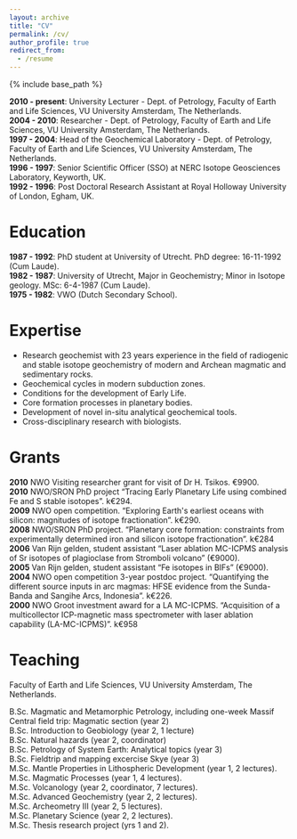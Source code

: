 ```yaml
---
layout: archive
title: "CV"
permalink: /cv/
author_profile: true
redirect_from:
  - /resume
---
```


{% include base_path %}

<b>2010 - present</b>: University Lecturer - Dept. of Petrology, Faculty of Earth and Life Sciences, VU University Amsterdam, The Netherlands.\
<b>2004 - 2010</b>: Researcher - Dept. of Petrology, Faculty of Earth and Life Sciences, VU University Amsterdam, The Netherlands.\
<b>1997 - 2004</b>: Head of the Geochemical Laboratory - Dept. of Petrology, Faculty of Earth and Life Sciences, VU University Amsterdam, The Netherlands.\
<b>1996 - 1997</b>: Senior Scientific Officer (SSO) at NERC Isotope Geosciences Laboratory, Keyworth, UK.\
<b>1992 - 1996</b>: Post Doctoral Research Assistant at Royal Holloway University of London, Egham, UK.

Education
======
<b>1987 - 1992</b>: PhD student at University of Utrecht. PhD degree: 16-11-1992 (Cum Laude).\
<b>1982 - 1987</b>: University of Utrecht, Major in Geochemistry; Minor in Isotope geology. MSc: 6-4-1987 (Cum Laude).\
<b>1975 - 1982</b>: VWO (Dutch Secondary School).

Expertise
======
* Research geochemist with 23 years experience in the field of radiogenic and stable isotope geochemistry of modern and Archean magmatic and sedimentary rocks.
* Geochemical cycles in modern subduction zones.
* Conditions for the development of Early Life.
* Core formation processes in planetary bodies.
* Development of novel in-situ analytical geochemical tools.
* Cross-disciplinary research with biologists.

Grants
======
<b>2010</b> NWO Visiting researcher grant for visit of Dr H. Tsikos. €9900.\
<b>2010</b> NWO/SRON PhD project “Tracing Early Planetary Life using combined Fe and S stable isotopes”. k€294.\
<b>2009</b> NWO open competition. “Exploring Earth's earliest oceans with silicon: magnitudes of isotope fractionation”. k€290.\
<b>2008</b> NWO/SRON PhD project. “Planetary core formation: constraints from experimentally determined iron and silicon isotope fractionation”. k€284\
<b>2006</b> Van Rijn gelden, student assistant “Laser ablation MC-ICPMS analysis of Sr isotopes of plagioclase from Stromboli volcano” (€9000).\
<b>2005</b> Van Rijn gelden, student assistant “Fe isotopes in BIFs” (€9000).\
<b>2004</b> NWO open competition 3-year postdoc project. “Quantifying the different source inputs in arc magmas: HFSE evidence from the Sunda-Banda and Sangihe Arcs, Indonesia”. k€226.\
<b>2000</b> NWO Groot investment award for a LA MC-ICPMS. “Acquisition of a multicollector ICP-magnetic mass spectrometer with laser ablation capability (LA-MC-ICPMS)”. k€958

Teaching
======
Faculty of Earth and Life Sciences, VU University Amsterdam, The Netherlands.

B.Sc. Magmatic and Metamorphic Petrology, including one-week Massif Central field trip: Magmatic section (year 2)\
B.Sc. Introduction to Geobiology (year 2, 1 lecture)\
B.Sc. Natural hazards (year 2, coordinator)\
B.Sc. Petrology of System Earth: Analytical topics (year 3)\
B.Sc. Fieldtrip and mapping excercise Skye (year 3)\
M.Sc. Mantle Properties in Lithospheric Development (year 1, 2 lectures).\
M.Sc. Magmatic Processes (year 1, 4 lectures).\
M.Sc. Volcanology (year 2, coordinator, 7 lectures).\
M.Sc. Advanced Geochemistry (year 2, 2 lectures).\
M.Sc. Archeometry III (year 2, 5 lectures).\
M.Sc. Planetary Science (year 2, 2 lectures).\
M.Sc. Thesis research project (yrs 1 and 2).

<!-- Students
======
Mirek Groen (MSc 2007)
Karlijn de Groot (MSc 2007)
Cristel de Zwaan (MSc 2007)
Janne Koorneef (MSc 2007)
Sonja Dopp (MSc 2008)
Remco Hin (MSc 2008) -->
